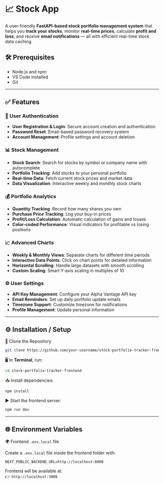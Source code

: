 # 📈 Stock App

A user-friendly **FastAPI-based stock portfolio management system** that helps you **track your stocks**, monitor **real-time prices**, calculate **profit and loss**, and receive **email notifications** — all with efficient real-time stock data caching.

## 🛠️ Prerequisites

- Node.js and npm
- VS Code installed  
- Git
  
---

## ✅ Features

### 🔐 User Authentication

- **User Registration & Login**: Secure account creation and authentication  
- **Password Reset**: Email-based password recovery system  
- **Account Management**: Profile settings and account deletion  

### 📊 Stock Management

- **Stock Search**: Search for stocks by symbol or company name with autocomplete  
- **Portfolio Tracking**: Add stocks to your personal portfolio  
- **Real-time Data**: Fetch current stock prices and market data  
- **Data Visualization**: Interactive weekly and monthly stock charts  

### 💰 Portfolio Analytics

- **Quantity Tracking**: Record how many shares you own  
- **Purchase Price Tracking**: Log your buy-in prices  
- **Profit/Loss Calculation**: Automatic calculation of gains and losses  
- **Color-coded Performance**: Visual indicators for profitable vs losing positions  

### 📈 Advanced Charts

- **Weekly & Monthly Views**: Separate charts for different time periods  
- **Interactive Data Points**: Click on chart points for detailed information  
- **Horizontal Scrolling**: Handle large datasets with smooth scrolling  
- **Custom Scaling**: Smart Y-axis scaling in multiples of 10  

### ⚙️ User Settings

- **API Key Management**: Configure your Alpha Vantage API key  
- **Email Reminders**: Set up daily portfolio update emails  
- **Timezone Support**: Customize timezone for notifications  
- **Profile Management**: Update personal information  

---

## ⚙️ Installation / Setup

📁 Clone the Repository

```bash
git clone https://github.com/your-username/stock-portfolio-tracker-frontend.git
```

🖥️ In **Terminal**, run:

```bash
cd stock-portfolio-tracker-frontend
```

📥 Install dependencies:

```bash
npm install
```

▶️ Start the frontend server:

```bash
npm run dev
```
---

## 🌐 Environment Variables
🌍 Frontend `.env.local` file

Create a `.env.local` file inside the frontend folder with:

```env
NEXT_PUBLIC_BACKEND_URL=http://localhost:8000
```
Frontend will be available at:  
👉 `http://localhost:3000`


